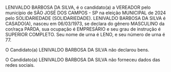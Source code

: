 LENIVALDO BARBOSA DA SILVA, é o candidato(a) a VEREADOR pelo município de SÃO JOSÉ DOS CAMPOS - SP na eleição MUNICIPAL de 2024 pelo SOLIDARIEDADE (SOLIDARIEDADE). LENIVALDO BARBOSA DA SILVA é CASADO(A), nasceu em 06/03/1973, se declara do gênero MASCULINO da cor/raça PARDA, sua ocupação é EMPRESÁRIO e seu grau de instrução é SUPERIOR COMPLETO. Seu nome de urna é LENO, e seu número de urna é 77.

O Candidato(a) LENIVALDO BARBOSA DA SILVA não declarou bens.


O Candidato(a) LENIVALDO BARBOSA DA SILVA não forneceu dados das redes sociais.